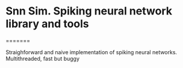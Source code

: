<h1>Snn Sim. Spiking neural network library and tools </h1>
=======

<p>Straighforward and naive implementation of spiking neural networks. </br>
Multithreaded, fast but buggy</p>
